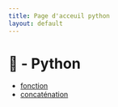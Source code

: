 ```yaml
---
title: Page d'acceuil python
layout: default
---
```


# 🐍 - Python  

* [fonction](/_python/fonction.md)
* [concaténation](/_python/concaténation.md)

